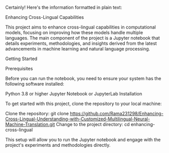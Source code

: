 Certainly! Here's the information formatted in plain text:

Enhancing Cross-Lingual Capabilities

This project aims to enhance cross-lingual capabilities in computational models, focusing on improving how these models handle multiple languages. The main component of the project is a Jupyter notebook that details experiments, methodologies, and insights derived from the latest advancements in machine learning and natural language processing.

Getting Started

Prerequisites

Before you can run the notebook, you need to ensure your system has the following software installed:

Python 3.8 or higher
Jupyter Notebook or JupyterLab
Installation

To get started with this project, clone the repository to your local machine:

Clone the repository:
git clone https://github.com/Rama231298/Enhancing-Cross-Lingual-Understanding-with-Customized-Multilingual-Neural-Machine-Translation.git
Change to the project directory: cd enhancing-cross-lingual

This setup will allow you to run the Jupyter notebook and engage with the project's experiments and methodologies directly.
